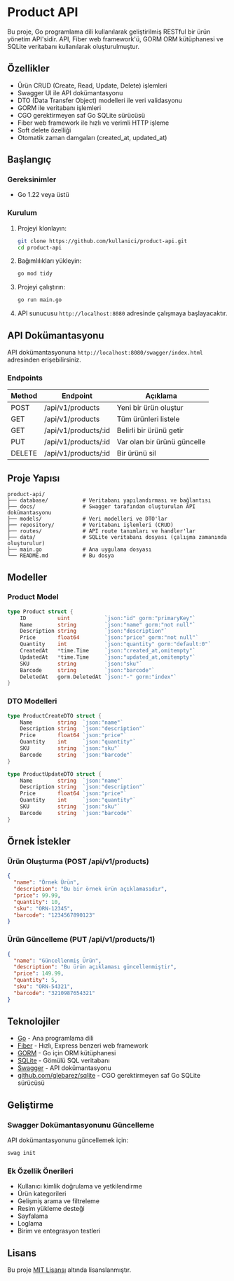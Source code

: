 # Product API

Bu proje, Go programlama dili kullanılarak geliştirilmiş RESTful bir ürün yönetim API'sidir. API, Fiber web framework'ü, GORM ORM kütüphanesi ve SQLite veritabanı kullanılarak oluşturulmuştur.

## Özellikler

- Ürün CRUD (Create, Read, Update, Delete) işlemleri
- Swagger UI ile API dokümantasyonu
- DTO (Data Transfer Object) modelleri ile veri validasyonu
- GORM ile veritabanı işlemleri
- CGO gerektirmeyen saf Go SQLite sürücüsü
- Fiber web framework ile hızlı ve verimli HTTP işleme
- Soft delete özelliği
- Otomatik zaman damgaları (created_at, updated_at)

## Başlangıç

### Gereksinimler

- Go 1.22 veya üstü

### Kurulum

1. Projeyi klonlayın:

   ```bash
   git clone https://github.com/kullanici/product-api.git
   cd product-api
   ```

2. Bağımlılıkları yükleyin:

   ```bash
   go mod tidy
   ```

3. Projeyi çalıştırın:

   ```bash
   go run main.go
   ```

4. API sunucusu `http://localhost:8080` adresinde çalışmaya başlayacaktır.

## API Dokümantasyonu

API dokümantasyonuna `http://localhost:8080/swagger/index.html` adresinden erişebilirsiniz.

### Endpoints

| Method | Endpoint             | Açıklama                    |
| ------ | -------------------- | --------------------------- |
| POST   | /api/v1/products     | Yeni bir ürün oluştur       |
| GET    | /api/v1/products     | Tüm ürünleri listele        |
| GET    | /api/v1/products/:id | Belirli bir ürünü getir     |
| PUT    | /api/v1/products/:id | Var olan bir ürünü güncelle |
| DELETE | /api/v1/products/:id | Bir ürünü sil               |

## Proje Yapısı

```
product-api/
├── database/           # Veritabanı yapılandırması ve bağlantısı
├── docs/               # Swagger tarafından oluşturulan API dokümantasyonu
├── models/             # Veri modelleri ve DTO'lar
├── repository/         # Veritabanı işlemleri (CRUD)
├── routes/             # API route tanımları ve handler'lar
├── data/               # SQLite veritabanı dosyası (çalışma zamanında oluşturulur)
├── main.go             # Ana uygulama dosyası
└── README.md           # Bu dosya
```

## Modeller

### Product Model

```go
type Product struct {
	ID          uint           `json:"id" gorm:"primaryKey"`
	Name        string         `json:"name" gorm:"not null"`
	Description string         `json:"description"`
	Price       float64        `json:"price" gorm:"not null"`
	Quantity    int            `json:"quantity" gorm:"default:0"`
	CreatedAt   *time.Time     `json:"created_at,omitempty"`
	UpdatedAt   *time.Time     `json:"updated_at,omitempty"`
	SKU         string         `json:"sku"`
	Barcode     string         `json:"barcode"`
	DeletedAt   gorm.DeletedAt `json:"-" gorm:"index"`
}
```

### DTO Modelleri

```go
type ProductCreateDTO struct {
	Name        string  `json:"name"`
	Description string  `json:"description"`
	Price       float64 `json:"price"`
	Quantity    int     `json:"quantity"`
	SKU         string  `json:"sku"`
	Barcode     string  `json:"barcode"`
}

type ProductUpdateDTO struct {
	Name        string  `json:"name"`
	Description string  `json:"description"`
	Price       float64 `json:"price"`
	Quantity    int     `json:"quantity"`
	SKU         string  `json:"sku"`
	Barcode     string  `json:"barcode"`
}
```

## Örnek İstekler

### Ürün Oluşturma (POST /api/v1/products)

```json
{
  "name": "Örnek Ürün",
  "description": "Bu bir örnek ürün açıklamasıdır",
  "price": 99.99,
  "quantity": 10,
  "sku": "ORN-12345",
  "barcode": "1234567890123"
}
```

### Ürün Güncelleme (PUT /api/v1/products/1)

```json
{
  "name": "Güncellenmiş Ürün",
  "description": "Bu ürün açıklaması güncellenmiştir",
  "price": 149.99,
  "quantity": 5,
  "sku": "ORN-54321",
  "barcode": "3210987654321"
}
```

## Teknolojiler

- [Go](https://golang.org/) - Ana programlama dili
- [Fiber](https://gofiber.io/) - Hızlı, Express benzeri web framework
- [GORM](https://gorm.io/) - Go için ORM kütüphanesi
- [SQLite](https://www.sqlite.org/) - Gömülü SQL veritabanı
- [Swagger](https://swagger.io/) - API dokümantasyonu
- [github.com/glebarez/sqlite](https://github.com/glebarez/sqlite) - CGO gerektirmeyen saf Go SQLite sürücüsü

## Geliştirme

### Swagger Dokümantasyonunu Güncelleme

API dokümantasyonunu güncellemek için:

```bash
swag init
```

### Ek Özellik Önerileri

- Kullanıcı kimlik doğrulama ve yetkilendirme
- Ürün kategorileri
- Gelişmiş arama ve filtreleme
- Resim yükleme desteği
- Sayfalama
- Loglama
- Birim ve entegrasyon testleri

## Lisans

Bu proje [MIT Lisansı](LICENSE) altında lisanslanmıştır.
